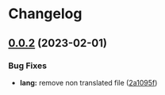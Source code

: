 # Changelog

## [0.0.2](https://github.com/DexKit/open-nft-marketplace/compare/v0.0.1...v0.0.2) (2023-02-01)


### Bug Fixes

* **lang:** remove non translated file ([2a1095f](https://github.com/DexKit/open-nft-marketplace/commit/2a1095f413e8c064967c96c710f2bf7b0c6797bc))
